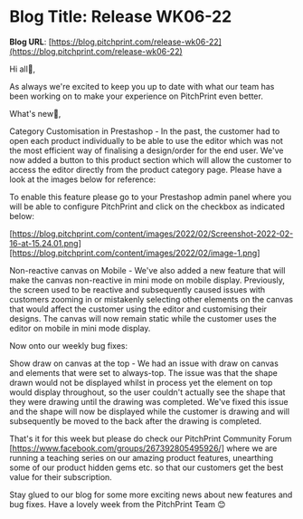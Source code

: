 # **Blog Title**: Release WK06-22

**Blog URL**: [https://blog.pitchprint.com/release-wk06-22](https://blog.pitchprint.com/release-wk06-22)

Hi all👋,

As always we're excited to keep you up to date with what our team has been working on to make your experience on PitchPrint even better.

What's new🚀,

Category Customisation in Prestashop - In the past, the customer had to open each product individually to be able to use the editor which
was not the most efficient way of finalising a design/order for the end user. We've now added a button to this product section which will
allow the customer to access the editor directly from the product category page. Please have a look at the images below for reference:

To enable this feature please go to your Prestashop admin panel where you will be able to configure PitchPrint and click on the checkbox as
indicated below:

[https://blog.pitchprint.com/content/images/2022/02/Screenshot-2022-02-16-at-15.24.01.png][https://blog.pitchprint.com/content/images/2022/02/image-1.png]

Non-reactive canvas on Mobile - We've also added a new feature that will make the canvas non-reactive in mini mode on mobile display.
Previously, the screen used to be reactive and subsequently caused issues with customers zooming in or mistakenly selecting other elements
on the canvas that would affect the customer using the editor and customising their designs. The canvas will now remain static while the
customer uses the editor on mobile in mini mode display.

Now onto our weekly bug fixes:

Show draw on canvas at the top - We had an issue with draw on canvas and elements that were set to always-top. The issue was that the shape
drawn would not be displayed whilst in process yet the element on top would display throughout, so the user couldn't actually see the shape
that they were drawing until the drawing was completed. We've fixed this issue and the shape will now be displayed while the customer is
drawing and will subsequently be moved to the back after the drawing is completed.

That's it for this week but please do check our PitchPrint Community Forum [https://www.facebook.com/groups/267392805495926/] where we are
running a teaching series on our amazing product features, unearthing some of our product hidden gems etc. so that our customers get the
best value for their subscription.

Stay glued to our blog for some more exciting news about new features and bug fixes. Have a lovely week from the PitchPrint Team 😊

